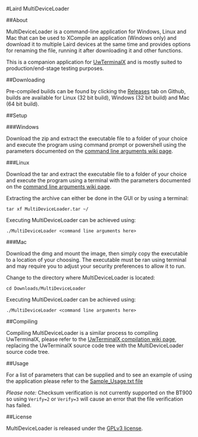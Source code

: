 #Laird MultiDeviceLoader

##About

MultiDeviceLoader is a command-line application for Windows, Linux and Mac that can be used to XCompile an application (Windows only) and download it to multiple Laird devices at the same time and provides options for renaming the file, running it after downloading it and other functions.

This is a companion application for [UwTerminalX](https://github.com/LairdCP/UwTerminalX) and is mostly suited to production/end-stage testing purposes.

##Downloading

Pre-compiled builds can be found by clicking the [Releases](https://github.com/LairdCP/MultiDeviceLoader/releases) tab on Github, builds are available for Linux (32 bit build), Windows (32 bit build) and Mac (64 bit build).

##Setup

###Windows

Download the zip and extract the executable file to a folder of your choice and execute the program using command prompt or powershell using the parameters documented on the [command line arguments wiki page](https://github.com/LairdCP/MultiDeviceLoader/wiki/Command-line-arguments).

###Linux

Download the tar and extract the executable file to a folder of your choice and execute the program using a terminal with the parameters documented on the [command line arguments wiki page](https://github.com/LairdCP/MultiDeviceLoader/wiki/Command-line-arguments).

Extracting the archive can either be done in the GUI or by using a terminal:

	tar xf MultiDeviceLoader.tar ~/

Executing MultiDeviceLoader can be achieved using:

	./MultiDeviceLoader <command line arguments here>

###Mac

Download the dmg and mount the image, then simply copy the executable to a location of your choosing. The executable must be ran using terminal and may require you to adjust your security preferences to allow it to run.

Change to the directory where MultiDeviceLoader is located:

	cd Downloads/MultiDeviceLoader

Executing MultiDeviceLoader can be achieved using:

	./MultiDeviceLoader <command line arguments here>

##Compiling

Compiling MultiDeviceLoader is a similar process to compiling UwTerminalX, please refer to the [UwTerminalX compilation wiki page](https://github.com/LairdCP/UwTerminalX/wiki/Compiling), replacing the UwTerminalX source code tree with the MultiDeviceLoader source code tree.

##Usage

For a list of parameters that can be supplied and to see an example of using the application please refer to the [Sample_Usage.txt file](https://github.com/LairdCP/MultiDeviceLoader/blob/master/Sample_Usage.txt)

*Please note:* Checksum verification is not currently supported on the BT900 so using `Verify=2` or `Verify=3` will cause an error that the file verification has failed.

##License

MultiDeviceLoader is released under the [GPLv3 license](https://github.com/LairdCP/MultiDeviceLoader/blob/master/LICENSE).